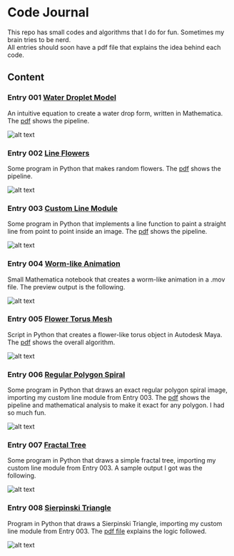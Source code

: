 # Code Journal

This repo has small codes and algorithms that I do for fun. Sometimes my brain tries to be nerd.
<br />
All entries should soon have a pdf file that explains the idea behind each code.<br />

## Content

### Entry 001 [Water Droplet Model](https://github.com/the-other-mariana/code-journal/tree/master/droplet-model)

An intuitive equation to create a water drop form, written in Mathematica. The [pdf](https://github.com/the-other-mariana/code-journal/blob/master/droplet-model/CJ01_WaterShader.pdf) shows the pipeline.<br />

![alt text](https://github.com/the-other-mariana/code-journal/blob/master/droplet-model/images/drop_factor05.png?raw=true)<br />

### Entry 002 [Line Flowers](https://github.com/the-other-mariana/code-journal/tree/master/line-flowers)

Some program in Python that makes random flowers. The [pdf](https://github.com/the-other-mariana/code-journal/blob/master/line-flowers/CJ02_LineFlowers.pdf) shows the pipeline.<br />

![alt text](https://github.com/the-other-mariana/code-journal/blob/master/line-flowers/result-images/CJ02_test36.png?raw=true)<br />

### Entry 003 [Custom Line Module](https://github.com/the-other-mariana/code-journal/tree/master/line)

Some program in Python that implements a line function to paint a straight line from point to point inside an image. The [pdf](https://github.com/the-other-mariana/code-journal/blob/master/line/CJ03_PolarLine.pdf) shows the pipeline.<br />

![alt text](https://github.com/the-other-mariana/code-journal/blob/master/line/output/red-blue-lines.png?raw=true)<br />

### Entry 004 [Worm-like Animation](https://github.com/the-other-mariana/code-journal/tree/master/worm)

Small Mathematica notebook that creates a worm-like animation in a .mov file. The preview output is the following.<br />

![alt text](https://github.com/the-other-mariana/code-journal/blob/master/worm/test.gif)<br />

### Entry 005 [Flower Torus Mesh](https://github.com/the-other-mariana/torus-worm)

Script in Python that creates a flower-like torus object in Autodesk Maya. The [pdf](https://github.com/the-other-mariana/torus-worm/blob/master/results/CJ05_SineTorus.pdf) shows the overall algorithm. <br />

![alt text](https://github.com/the-other-mariana/torus-worm/blob/master/results/flower-render.png?raw=true) <br />

### Entry 006 [Regular Polygon Spiral](https://github.com/the-other-mariana/code-journal/tree/master/poly-spiral)

Some program in Python that draws an exact regular polygon spiral image, importing my custom line module from Entry 003. The [pdf](https://github.com/the-other-mariana/code-journal/blob/master/poly-spiral/CJ06_PolygonSpiral.pdf) shows the pipeline and mathematical analysis to make it exact for any polygon. I had so much fun.<br />

![alt text](https://github.com/the-other-mariana/code-journal/blob/master/poly-spiral/results/square01.png?raw=true)<br />

### Entry 007 [Fractal Tree](https://github.com/the-other-mariana/code-journal/tree/master/fractal)

Some program in Python that draws a simple fractal tree, importing my custom line module from Entry 003. A sample output I got was the following.<br />

![alt text](https://github.com/the-other-mariana/code-journal/blob/master/fractal/results/tree_stats01.png?raw=true)<br />

### Entry 008 [Sierpinski Triangle](https://github.com/the-other-mariana/code-journal/tree/master/sierpinski-triangle)

Program in Python that draws a Sierpinski Triangle, importing my custom line module from Entry 003. The [pdf file](https://github.com/the-other-mariana/code-journal/blob/master/sierpinski-triangle/CJ08_SierpinskiTriangle.pdf) explains the logic followed. <br />

![alt text](https://github.com/the-other-mariana/code-journal/blob/master/sierpinski-triangle/output/tri06.png?raw=true)<br />


